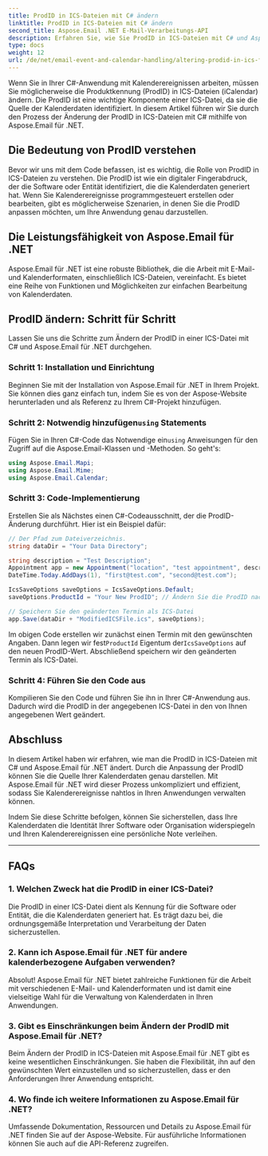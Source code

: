 ```yaml
---
title: ProdID in ICS-Dateien mit C# ändern
linktitle: ProdID in ICS-Dateien mit C# ändern
second_title: Aspose.Email .NET E-Mail-Verarbeitungs-API
description: Erfahren Sie, wie Sie ProdID in ICS-Dateien mit C# und Aspose.Email für .NET ändern. Schritt-für-Schritt-Anleitung und Code. Stellen Sie Datenintegrität und -kompatibilität sicher.
type: docs
weight: 12
url: /de/net/email-event-and-calendar-handling/altering-prodid-in-ics-files-with-csharp/
---
```


Wenn Sie in Ihrer C#-Anwendung mit Kalenderereignissen arbeiten, müssen Sie möglicherweise die Produktkennung (ProdID) in ICS-Dateien (iCalendar) ändern. Die ProdID ist eine wichtige Komponente einer ICS-Datei, da sie die Quelle der Kalenderdaten identifiziert. In diesem Artikel führen wir Sie durch den Prozess der Änderung der ProdID in ICS-Dateien mit C# mithilfe von Aspose.Email für .NET.

## Die Bedeutung von ProdID verstehen

Bevor wir uns mit dem Code befassen, ist es wichtig, die Rolle von ProdID in ICS-Dateien zu verstehen. Die ProdID ist wie ein digitaler Fingerabdruck, der die Software oder Entität identifiziert, die die Kalenderdaten generiert hat. Wenn Sie Kalenderereignisse programmgesteuert erstellen oder bearbeiten, gibt es möglicherweise Szenarien, in denen Sie die ProdID anpassen möchten, um Ihre Anwendung genau darzustellen.

## Die Leistungsfähigkeit von Aspose.Email für .NET

Aspose.Email für .NET ist eine robuste Bibliothek, die die Arbeit mit E-Mail- und Kalenderformaten, einschließlich ICS-Dateien, vereinfacht. Es bietet eine Reihe von Funktionen und Möglichkeiten zur einfachen Bearbeitung von Kalenderdaten.

## ProdID ändern: Schritt für Schritt

Lassen Sie uns die Schritte zum Ändern der ProdID in einer ICS-Datei mit C# und Aspose.Email für .NET durchgehen.

### Schritt 1: Installation und Einrichtung

Beginnen Sie mit der Installation von Aspose.Email für .NET in Ihrem Projekt. Sie können dies ganz einfach tun, indem Sie es von der Aspose-Website herunterladen und als Referenz zu Ihrem C#-Projekt hinzufügen.

###  Schritt 2: Notwendig hinzufügen`using` Statements

 Fügen Sie in Ihren C#-Code das Notwendige ein`using` Anweisungen für den Zugriff auf die Aspose.Email-Klassen und -Methoden. So geht's:

```csharp
using Aspose.Email.Mapi;
using Aspose.Email.Mime;
using Aspose.Email.Calendar;
```

### Schritt 3: Code-Implementierung

Erstellen Sie als Nächstes einen C#-Codeausschnitt, der die ProdID-Änderung durchführt. Hier ist ein Beispiel dafür:

```csharp
// Der Pfad zum Dateiverzeichnis.
string dataDir = "Your Data Directory";

string description = "Test Description";
Appointment app = new Appointment("location", "test appointment", description, DateTime.Today,
DateTime.Today.AddDays(1), "first@test.com", "second@test.com");

IcsSaveOptions saveOptions = IcsSaveOptions.Default;
saveOptions.ProductId = "Your New ProdID"; // Ändern Sie die ProdID nach Bedarf

// Speichern Sie den geänderten Termin als ICS-Datei
app.Save(dataDir + "ModifiedICSFile.ics", saveOptions);
```

Im obigen Code erstellen wir zunächst einen Termin mit den gewünschten Angaben. Dann legen wir fest`ProductId` Eigentum der`IcsSaveOptions` auf den neuen ProdID-Wert. Abschließend speichern wir den geänderten Termin als ICS-Datei.

### Schritt 4: Führen Sie den Code aus

Kompilieren Sie den Code und führen Sie ihn in Ihrer C#-Anwendung aus. Dadurch wird die ProdID in der angegebenen ICS-Datei in den von Ihnen angegebenen Wert geändert.

## Abschluss

In diesem Artikel haben wir erfahren, wie man die ProdID in ICS-Dateien mit C# und Aspose.Email für .NET ändert. Durch die Anpassung der ProdID können Sie die Quelle Ihrer Kalenderdaten genau darstellen. Mit Aspose.Email für .NET wird dieser Prozess unkompliziert und effizient, sodass Sie Kalenderereignisse nahtlos in Ihren Anwendungen verwalten können.

Indem Sie diese Schritte befolgen, können Sie sicherstellen, dass Ihre Kalenderdaten die Identität Ihrer Software oder Organisation widerspiegeln und Ihren Kalenderereignissen eine persönliche Note verleihen.

---

## FAQs

### 1. Welchen Zweck hat die ProdID in einer ICS-Datei?

Die ProdID in einer ICS-Datei dient als Kennung für die Software oder Entität, die die Kalenderdaten generiert hat. Es trägt dazu bei, die ordnungsgemäße Interpretation und Verarbeitung der Daten sicherzustellen.

### 2. Kann ich Aspose.Email für .NET für andere kalenderbezogene Aufgaben verwenden?

Absolut! Aspose.Email für .NET bietet zahlreiche Funktionen für die Arbeit mit verschiedenen E-Mail- und Kalenderformaten und ist damit eine vielseitige Wahl für die Verwaltung von Kalenderdaten in Ihren Anwendungen.

### 3. Gibt es Einschränkungen beim Ändern der ProdID mit Aspose.Email für .NET?

Beim Ändern der ProdID in ICS-Dateien mit Aspose.Email für .NET gibt es keine wesentlichen Einschränkungen. Sie haben die Flexibilität, ihn auf den gewünschten Wert einzustellen und so sicherzustellen, dass er den Anforderungen Ihrer Anwendung entspricht.

### 4. Wo finde ich weitere Informationen zu Aspose.Email für .NET?

Umfassende Dokumentation, Ressourcen und Details zu Aspose.Email für .NET finden Sie auf der Aspose-Website. Für ausführliche Informationen können Sie auch auf die API-Referenz zugreifen.